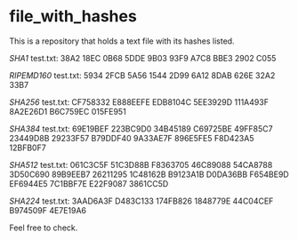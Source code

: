 # file_with_hashes
This is a repository that holds a text file with its hashes listed.

*SHA1*
test.txt: 38A2 18EC 0B68 5DDE 9B03  93F9 A7C8 BBE3 2902 C055

*RIPEMD160*
test.txt: 5934 2FCB 5A56 1544 2D99  6A12 8DAB 626E 32A2 33B7

*SHA256*
test.txt: CF758332 E888EEFE EDB8104C 5EE3929D 111A493F 8A2E26D1 B6C759EC
015FE951

*SHA384*
test.txt: 69E19BEF 223BC9D0 34B45189 C69725BE 49FF85C7 23449D8B 29233F57
B79DDF40 9A33AE7F 896E5FE5 F8D423A5 12BFB0F7

*SHA512*
test.txt: 061C3C5F 51C3D88B F8363705 46C89088 54CA8788 3D50C690 89B9EEB7
26211295 1C48162B B9123A1B D0DA36BB F654BE9D EF6944E5 7C1BBF7E
E22F9087 3861CC5D

*SHA224*
test.txt: 3AAD6A3F D483C133 174FB826 1848779E 44C04CEF B974509F 4E7E19A6

Feel free to check.
